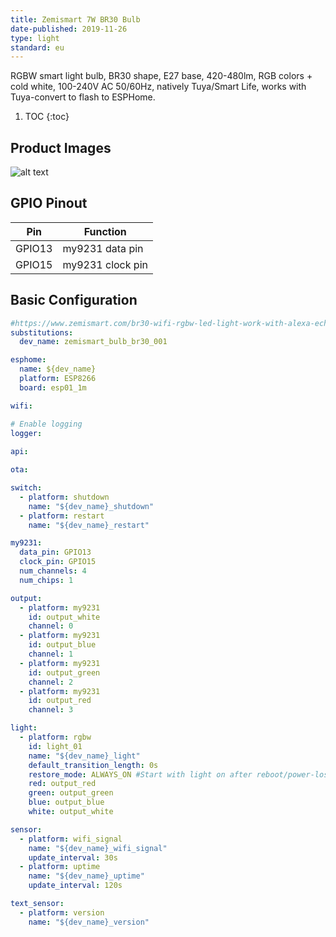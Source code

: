 ```yaml
---
title: Zemismart 7W BR30 Bulb
date-published: 2019-11-26
type: light
standard: eu
---
```

RGBW smart light bulb, BR30 shape, E27 base, 420-480lm, RGB colors + cold white, 100-240V AC 50/60Hz, natively Tuya/Smart Life, works with Tuya-convert to flash to ESPHome.

1. TOC
{:toc}

## Product Images

![alt text](/inside.jpg "inside")

## GPIO Pinout

| Pin     | Function                           |
|---------|------------------------------------|
| GPIO13  | my9231 data pin                    |
| GPIO15  | my9231 clock pin                   |

## Basic Configuration

```yaml
#https://www.zemismart.com/br30-wifi-rgbw-led-light-work-with-alexa-echo-google-home-assistance-ifttt-support-tuya-app-voice-timer-control-e27-lamp-p0053-p0053.html
substitutions:
  dev_name: zemismart_bulb_br30_001

esphome:
  name: ${dev_name}
  platform: ESP8266
  board: esp01_1m

wifi:

# Enable logging
logger:
  
api:

ota:

switch:
  - platform: shutdown
    name: "${dev_name}_shutdown"
  - platform: restart
    name: "${dev_name}_restart"

my9231:
  data_pin: GPIO13
  clock_pin: GPIO15
  num_channels: 4
  num_chips: 1

output:
  - platform: my9231
    id: output_white
    channel: 0
  - platform: my9231
    id: output_blue
    channel: 1
  - platform: my9231
    id: output_green
    channel: 2
  - platform: my9231
    id: output_red
    channel: 3

light:
  - platform: rgbw
    id: light_01
    name: "${dev_name}_light"
    default_transition_length: 0s
    restore_mode: ALWAYS_ON #Start with light on after reboot/power-loss event, so that it works from a dumb lightswitch
    red: output_red
    green: output_green
    blue: output_blue
    white: output_white

sensor:
  - platform: wifi_signal
    name: "${dev_name}_wifi_signal"
    update_interval: 30s
  - platform: uptime
    name: "${dev_name}_uptime"
    update_interval: 120s

text_sensor:
  - platform: version
    name: "${dev_name}_version"

```
